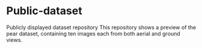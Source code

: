# Public-dataset
Publicly displayed dataset repository
This repository shows a preview of the pear dataset, containing ten images each from both aerial and ground views.

